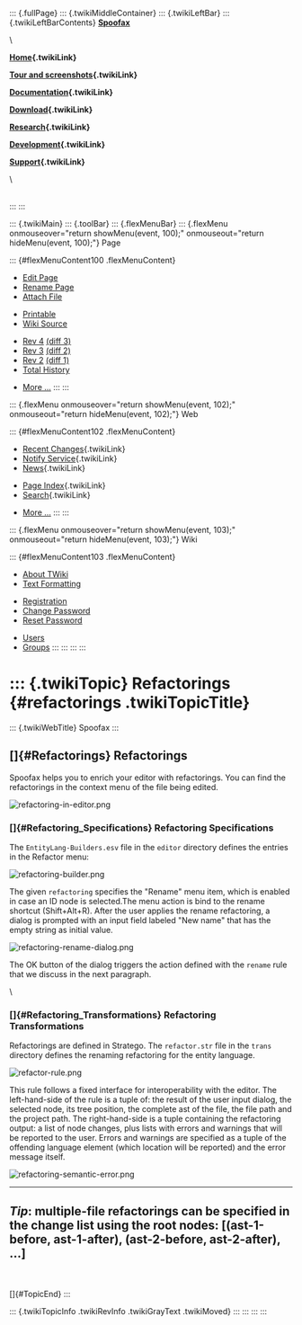 ::: {.fullPage}
::: {.twikiMiddleContainer}
::: {.twikiLeftBar}
::: {.twikiLeftBarContents}
**[Spoofax](http://www.program-transformation.org/view/Spoofax/WebHome)**

\

**[Home](WebHome){.twikiLink}**

**[Tour and screenshots](Tour){.twikiLink}**

**[Documentation](Documentation){.twikiLink}**

**[Download](Download){.twikiLink}**

**[Research](Research){.twikiLink}**

**[Development](Development){.twikiLink}**

**[Support](Support){.twikiLink}**

\

\
:::
:::

::: {.twikiMain}
::: {.toolBar}
::: {.flexMenuBar}
::: {.flexMenu onmouseover="return showMenu(event, 100);" onmouseout="return hideMenu(event, 100);"}
Page

::: {#flexMenuContent100 .flexMenuContent}
-   [Edit
    Page](http://www.program-transformation.org/edit/Spoofax/Refactorings?t=1536825365)
-   [Rename
    Page](http://www.program-transformation.org/rename/Spoofax/Refactorings)
-   [Attach
    File](http://www.program-transformation.org/attach/Spoofax/Refactorings)

<!-- -->

-   [Printable](http://www.program-transformation.org/view/Spoofax/Refactorings?skin=print.pattern)
-   [Wiki
    Source](http://www.program-transformation.org/view/Spoofax/Refactorings?skin=text&raw=on&contenttype=text/plain)

<!-- -->

-   [Rev
    4](http://www.program-transformation.org/view/Spoofax/Refactorings?rev=1.4)
    [(diff 3)](http://www.program-transformation.org/rdiff/Spoofax/Refactorings?rev1=1.4&rev2=1.3)
-   [Rev
    3](http://www.program-transformation.org/view/Spoofax/Refactorings?rev=1.3)
    [(diff 2)](http://www.program-transformation.org/rdiff/Spoofax/Refactorings?rev1=1.3&rev2=1.2)
-   [Rev
    2](http://www.program-transformation.org/view/Spoofax/Refactorings?rev=1.2)
    [(diff 1)](http://www.program-transformation.org/rdiff/Spoofax/Refactorings?rev1=1.2&rev2=1.1)
-   [Total
    History](http://www.program-transformation.org/rdiff/Spoofax/Refactorings)

<!-- -->

-   [More
    \...](http://www.program-transformation.org/oops/Spoofax/Refactorings?template=oopsmore&param1=1.4&param2=1.4)
:::
:::

::: {.flexMenu onmouseover="return showMenu(event, 102);" onmouseout="return hideMenu(event, 102);"}
Web

::: {#flexMenuContent102 .flexMenuContent}
-   [Recent Changes](WebChanges){.twikiLink}
-   [Notify Service](WebNotify){.twikiLink}
-   [News](WebNews){.twikiLink}

<!-- -->

-   [Page Index](WebIndex){.twikiLink}
-   [Search](WebSearch){.twikiLink}

<!-- -->

-   [More
    \...](http://www.program-transformation.org/oops/Spoofax/Refactorings?template=oopsmore&param1=1.4&param2=1.4)
:::
:::

::: {.flexMenu onmouseover="return showMenu(event, 103);" onmouseout="return hideMenu(event, 103);"}
Wiki

::: {#flexMenuContent103 .flexMenuContent}
-   [About
    TWiki](http://www.program-transformation.org/view/TWiki/WebHome)
-   [Text
    Formatting](http://www.program-transformation.org/view/TWiki/TextFormattingRules)

<!-- -->

-   [Registration](http://www.program-transformation.org/view/TWiki/TWikiRegistration)
-   [Change
    Password](http://www.program-transformation.org/view/TWiki/ChangePassword)
-   [Reset
    Password](http://www.program-transformation.org/view/TWiki/ResetPassword)

<!-- -->

-   [Users](http://www.program-transformation.org/view/Main/TWikiUsers)
-   [Groups](http://www.program-transformation.org/view/Main/TWikiGroups)
:::
:::
:::
:::

::: {.twikiTopic}
Refactorings {#refactorings .twikiTopicTitle}
============

::: {.twikiWebTitle}
Spoofax
:::

[]{#Refactorings} Refactorings
------------------------------

Spoofax helps you to enrich your editor with refactorings. You can find
the refactorings in the context menu of the file being edited.

![refactoring-in-editor.png](http://strategoxt.org/pub/Spoofax/Tour/refactoring-in-editor.png)

### []{#Refactoring_Specifications} Refactoring Specifications

The `EntityLang-Builders.esv` file in the `editor` directory defines the
entries in the Refactor menu:

![refactoring-builder.png](http://strategoxt.org/pub/Spoofax/Tour/refactoring-builder.png)

The given `refactoring` specifies the \"Rename\" menu item, which is
enabled in case an ID node is selected.The menu action is bind to the
rename shortcut (Shift+Alt+R). After the user applies the rename
refactoring, a dialog is prompted with an input field labeled \"New
name\" that has the empty string as initial value.

![refactoring-rename-dialog.png](http://strategoxt.org/pub/Spoofax/Tour/refactoring-rename-dialog.png)

The OK button of the dialog triggers the action defined with the
`rename` rule that we discuss in the next paragraph.

\

### []{#Refactoring_Transformations} Refactoring Transformations

Refactorings are defined in Stratego. The `refactor.str` file in the
`trans` directory defines the renaming refactoring for the entity
language.

![refactor-rule.png](http://strategoxt.org/pub/Spoofax/Tour/refactor-rule.png)

This rule follows a fixed interface for interoperability with the
editor. The left-hand-side of the rule is a tuple of: the result of the
user input dialog, the selected node, its tree position, the complete
ast of the file, the file path and the project path. The right-hand-side
is a tuple containing the refactoring output: a list of node changes,
plus lists with errors and warnings that will be reported to the user.
Errors and warnings are specified as a tuple of the offending language
element (which location will be reported) and the error message itself.

![refactoring-semantic-error.png](http://strategoxt.org/pub/Spoofax/Tour/refactoring-semantic-error.png)

  ----------------------------------------------------------------------------------------------------------------------------------------------------------------
  *Tip*: multiple-file refactorings can be specified in the change list using the root nodes: \[(ast-1-before, ast-1-after), (ast-2-before, ast-2-after), \...\]
  ----------------------------------------------------------------------------------------------------------------------------------------------------------------

\
\
[]{#TopicEnd}
:::

::: {.twikiTopicInfo .twikiRevInfo .twikiGrayText .twikiMoved}
:::
:::
:::
:::
